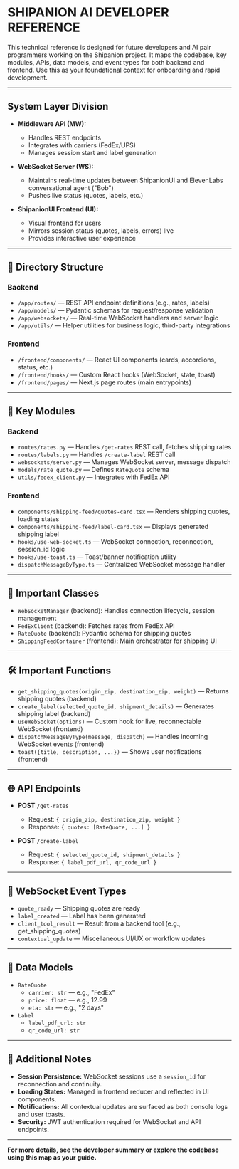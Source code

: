 # SHIPANION AI DEVELOPER REFERENCE

This technical reference is designed for future developers and AI pair programmers working on the Shipanion project. It maps the codebase, key modules, APIs, data models, and event types for both backend and frontend. Use this as your foundational context for onboarding and rapid development.

---

## System Layer Division

- **Middleware API (MW):**
  - Handles REST endpoints
  - Integrates with carriers (FedEx/UPS)
  - Manages session start and label generation

- **WebSocket Server (WS):**
  - Maintains real-time updates between ShipanionUI and ElevenLabs conversational agent ("Bob")
  - Pushes live status (quotes, labels, etc.)

- **ShipanionUI Frontend (UI):**
  - Visual frontend for users
  - Mirrors session status (quotes, labels, errors) live
  - Provides interactive user experience

---

## 📂 Directory Structure

### Backend
- `/app/routes/` — REST API endpoint definitions (e.g., rates, labels)
- `/app/models/` — Pydantic schemas for request/response validation
- `/app/websockets/` — Real-time WebSocket handlers and server logic
- `/app/utils/` — Helper utilities for business logic, third-party integrations

### Frontend
- `/frontend/components/` — React UI components (cards, accordions, status, etc.)
- `/frontend/hooks/` — Custom React hooks (WebSocket, state, toast)
- `/frontend/pages/` — Next.js page routes (main entrypoints)

---

## 🧩 Key Modules

### Backend
- `routes/rates.py` — Handles `/get-rates` REST call, fetches shipping rates
- `routes/labels.py` — Handles `/create-label` REST call
- `websockets/server.py` — Manages WebSocket server, message dispatch
- `models/rate_quote.py` — Defines `RateQuote` schema
- `utils/fedex_client.py` — Integrates with FedEx API

### Frontend
- `components/shipping-feed/quotes-card.tsx` — Renders shipping quotes, loading states
- `components/shipping-feed/label-card.tsx` — Displays generated shipping label
- `hooks/use-web-socket.ts` — WebSocket connection, reconnection, session_id logic
- `hooks/use-toast.ts` — Toast/banner notification utility
- `dispatchMessageByType.ts` — Centralized WebSocket message handler

---

## 🧠 Important Classes

- `WebSocketManager` (backend): Handles connection lifecycle, session management
- `FedExClient` (backend): Fetches rates from FedEx API
- `RateQuote` (backend): Pydantic schema for shipping quotes
- `ShippingFeedContainer` (frontend): Main orchestrator for shipping UI

---

## 🛠️ Important Functions

- `get_shipping_quotes(origin_zip, destination_zip, weight)` — Returns shipping quotes (backend)
- `create_label(selected_quote_id, shipment_details)` — Generates shipping label (backend)
- `useWebSocket(options)` — Custom hook for live, reconnectable WebSocket (frontend)
- `dispatchMessageByType(message, dispatch)` — Handles incoming WebSocket events (frontend)
- `toast({title, description, ...})` — Shows user notifications (frontend)

---

## 🌐 API Endpoints

- **POST** `/get-rates`
  - Request: `{ origin_zip, destination_zip, weight }`
  - Response: `{ quotes: [RateQuote, ...] }`

- **POST** `/create-label`
  - Request: `{ selected_quote_id, shipment_details }`
  - Response: `{ label_pdf_url, qr_code_url }`

---

## 🔗 WebSocket Event Types

- `quote_ready` — Shipping quotes are ready
- `label_created` — Label has been generated
- `client_tool_result` — Result from a backend tool (e.g., get_shipping_quotes)
- `contextual_update` — Miscellaneous UI/UX or workflow updates

---

## 🧱 Data Models

- `RateQuote`
  - `carrier: str` — e.g., "FedEx"
  - `price: float` — e.g., 12.99
  - `eta: str` — e.g., "2 days"
- `Label`
  - `label_pdf_url: str`
  - `qr_code_url: str`

---

## 📝 Additional Notes
- **Session Persistence:** WebSocket sessions use a `session_id` for reconnection and continuity.
- **Loading States:** Managed in frontend reducer and reflected in UI components.
- **Notifications:** All contextual updates are surfaced as both console logs and user toasts.
- **Security:** JWT authentication required for WebSocket and API endpoints.

---

**For more details, see the developer summary or explore the codebase using this map as your guide.**
